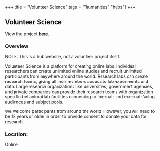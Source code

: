 +++
title = "Volunteer Science"
tags = ["humanities" "hubs"]
+++

## Volunteer Science

View the project [**here**](https://volunteerscience.com/experiments/).

### Overview

NOTE: This is a hub website, not a volunteer project itself.

Volunteer Science is a platform for creating online labs. Individual researchers can create unlimited online studies and recruit unlimited participants from anywhere around the world. Research labs can create research teams, giving all their members access to lab experiments and data. Large research organizations like universities, government agencies, and private companies can provide their research teams with organization-specific behavioral lab facilities connecting to internal- and external-facing audiences and subject pools.

We welcome participants from around the world. However, you will need to be 18 years or older in order to provide consent to donate your data for research.

### Location:
Online
